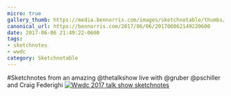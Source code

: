 ```yaml
---
micro: true
gallery_thumb: https://media.bennorris.com/images/sketchnotable/thumbs/wwdc-2017-talk-show-sketchnotes.jpg
canonical_url: https://bennorris.com/2017/06/06/201706062149220600
date: 2017-06-06 21:49:22-0600
tags:
- sketchnotes
- wwdc
category: Sketchnotable
---
```


#Sketchnotes from an amazing @thetalkshow live with @gruber @pschiller and Craig Federighi [![Wwdc 2017 talk show sketchnotes](https://media.bennorris.com/images/sketchnotable/wwdc-2017/wwdc-2017-talk-show-sketchnotes.jpg)](https://media.bennorris.com/images/sketchnotable/wwdc-2017/wwdc-2017-talk-show-sketchnotes.jpg)